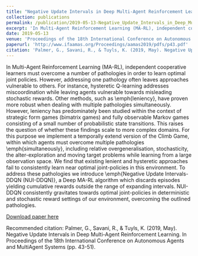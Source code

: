 ```yaml
---
title: "Negative Update Intervals in Deep Multi-Agent Reinforcement Learning"
collection: publications
permalink: /publication/2019-05-13-Negative_Update_Intervals_in_Deep_Multi_Agent_Reinforcement_Learning
excerpt: 'In Multi-Agent Reinforcement Learning (MA-RL), independent cooperative learners must overcome a number of pathologies in order to learn optimal joint policies. However, addressing one pathology often leaves approaches vulnerable to others. For instance, hysteretic Q-learning addresses miscoordination while leaving agents vulnerable towards misleading stochastic rewards. Other methods, such as \emph{leniency}, have proven more robust when dealing with multiple pathologies simultaneously. However, leniency has predominately been studied within the context of strategic form games (bimatrix games) and fully observable Markov games consisting of a small number of probabilistic state transitions. This raises the question of whether these findings scale to more complex domains. For this purpose we implement a temporally extend version of the Climb Game, within which agents must overcome multiple pathologies simultaneously, including relative overgeneralisation, stochasticity, the alter-exploration and moving target problems while learning from a large observation space. We find that existing lenient and hysteretic approaches fail to consistently learn near optimal joint-policies in this environment. To address these pathologies we introduce Negative Update Intervals-DDQN (NUI-DDQN), a Deep MA-RL algorithm which discards episodes yielding cumulative rewards outside the range of expanding intervals. NUI-DDQN consistently gravitates towards optimal joint-policies in deterministic and stochastic reward settings of our environment, overcoming the outlined pathologies.'
date: 2019-05-13
venue: 'Proceedings of the 18th International Conference on Autonomous Agents and MultiAgent Systems (AAMAS)'
paperurl: 'http://www.ifaamas.org/Proceedings/aamas2019/pdfs/p43.pdf'
citation: 'Palmer, G., Savani, R., & Tuyls, K. (2019, May). Negative Update Intervals in Deep Multi-Agent Reinforcement Learning. In Proceedings of the 18th International Conference on Autonomous Agents and MultiAgent Systems (pp. 43-51).'
---
```

In Multi-Agent Reinforcement Learning (MA-RL), independent cooperative learners must overcome a number of pathologies in order to learn optimal joint policies. However, addressing one pathology often leaves approaches vulnerable to others. For instance, hysteretic Q-learning addresses miscoordination while leaving agents vulnerable towards misleading stochastic rewards. Other methods, such as \emph{leniency}, have proven more robust when dealing with multiple pathologies simultaneously. However, leniency has predominately been studied within the context of strategic form games (bimatrix games) and fully observable Markov games consisting of a small number of probabilistic state transitions. This raises the question of whether these findings scale to more complex domains. For this purpose we implement a temporally extend version of the Climb Game, within which agents must overcome multiple pathologies \emph{simultaneously}, including relative overgeneralisation, stochasticity, the alter-exploration and moving target problems while learning from a large observation space. We find that existing lenient and hysteretic approaches fail to consistently learn near optimal joint-policies in this environment. To address these pathologies we introduce \emph{Negative Update Intervals-DDQN (NUI-DDQN)}, a Deep MA-RL algorithm which discards episodes yielding cumulative rewards outside the range of expanding intervals. NUI-DDQN consistently gravitates towards optimal joint-policies in deterministic and stochastic reward settings of our environment, overcoming the outlined pathologies.

[Download paper here](http://www.ifaamas.org/Proceedings/aamas2019/pdfs/p43.pdf)

Recommended citation: Palmer, G., Savani, R., & Tuyls, K. (2019, May). Negative Update Intervals in Deep Multi-Agent Reinforcement Learning. In Proceedings of the 18th International Conference on Autonomous Agents and MultiAgent Systems (pp. 43-51).
